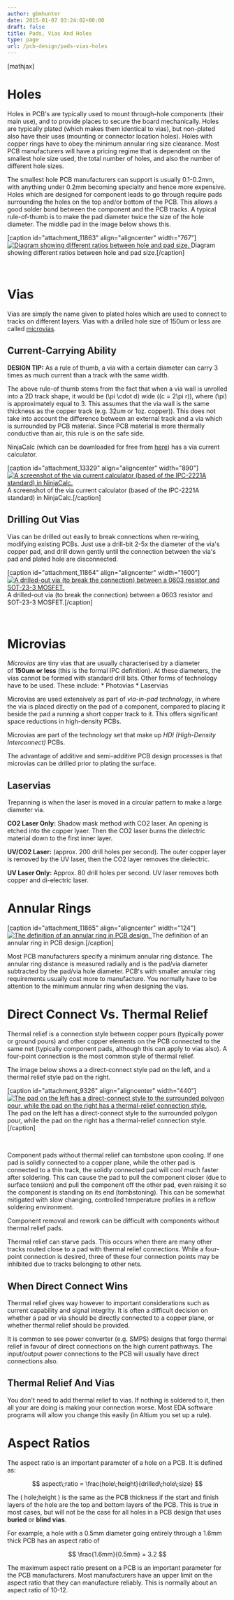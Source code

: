```yaml
---
author: gbmhunter
date: 2015-01-07 03:24:02+00:00
draft: false
title: Pads, Vias And Holes
type: page
url: /pcb-design/pads-vias-holes
---
```


[mathjax]

# Holes

Holes in PCB's are typically used to mount through-hole components (their main use), and to provide places to secure the board mechanically. Holes are typically plated (which makes them identical to vias), but non-plated also have their uses (mounting or connector location holes). Holes with copper rings have to obey the minimum annular ring size clearance. Most PCB manufacturers will have a pricing regime that is dependent on the smallest hole size used, the total number of holes, and also the number of different hole sizes.

The smallest hole PCB manufacturers can support is usually 0.1-0.2mm, with anything under 0.2mm becoming specialty and hence more expensive. Holes which are designed for component leads to go through require pads surrounding the holes on the top and/or bottom of the PCB. This allows a good solder bond between the component and the PCB tracks. A typical rule-of-thumb is to make the pad diameter twice the size of the hole diameter. The middle pad in the image below shows this.

[caption id="attachment_11863" align="aligncenter" width="767"][![Diagram showing different ratios between hole and pad size.](/images/2015/01/hole-size-versus-pad-size.png)
](/images/2015/01/hole-size-versus-pad-size.png) Diagram showing different ratios between hole and pad size.[/caption]

 

# Vias

Vias are simply the name given to plated holes which are used to connect to tracks on different layers. Vias with a drilled hole size of 150um or less are called [microvias](http://blog.mbedded.ninja/pcb-design/pads-vias-holes#microvias).

## Current-Carrying Ability

**DESIGN TIP:** As a rule of thumb, a via with a certain diameter can carry 3 times as much current than a track with the same width.

The above rule-of thumb stems from the fact that when a via wall is unrolled into a 2D track shape, it would be \(\pi \cdot d\) wide (\(c = 2\pi r\)), where \(\pi\) is approximately equal to 3. This assumes that the via wall is the same thickness as the copper track (e.g. 32um or 1oz. copper)). This does not take into account the difference between an external track and a via which is surrounded by PCB material. Since PCB material is more thermally conductive than air, this rule is on the safe side.

NinjaCalc (which can be downloaded for free from [here](http://mbedded-ninja.github.io/NinjaCalc/)) has a via current calculator.

[caption id="attachment_13329" align="aligncenter" width="890"][![A screenshot of the via current calculator (based of the IPC-2221A standard) in NinjaCalc.](/images/2015/01/ninja-calc-via-current-ipc-2221a-calculator-screenshot.png)
](/images/2015/01/ninja-calc-via-current-ipc-2221a-calculator-screenshot.png) A screenshot of the via current calculator (based of the IPC-2221A standard) in NinjaCalc.[/caption]

## Drilling Out Vias

Vias can be drilled out easily to break connections when re-wiring, modifying existing PCBs. Just use a drill-bit 2-5x the diameter of the via's copper pad, and drill down gently until the connection between the via's pad and plated hole are disconnected.

[caption id="attachment_11864" align="aligncenter" width="1600"][![A drilled-out via (to break the connection) between a 0603 resistor and SOT-23-3 MOSFET.](/images/2015/01/drilled-out-via-on-pcb-next-to-resistor.jpg)
](/images/2015/01/drilled-out-via-on-pcb-next-to-resistor.jpg) A drilled-out via (to break the connection) between a 0603 resistor and SOT-23-3 MOSFET.[/caption]

 

# Microvias

_Microvias_ are tiny vias that are usually characterised by a diameter of **150um or less** (this is the formal IPC definition). At these diameters, the vias cannot be formed with standard drill bits. Other forms of technology have to be used. These include:  * Photovias  * Laservias

Microvias are used extensively as part of _via-in-pad technology_, in where the via is placed directly on the pad of a component, compared to placing it beside the pad a running a short copper track to it. This offers significant space reductions in high-density PCBs.

Microvias are part of the technology set that make up _HDI (High-Density Interconnect)_ PCBs.

The advantage of additive and semi-additive PCB design processes is that microvias can be drilled prior to plating the surface.

## Laservias

Trepanning is when the laser is moved in a circular pattern to make a large diameter via.

**CO2 Laser Only:** Shadow mask method with CO2 laser. An opening is etched into the copper lyaer. Then the CO2 laser burns the dielectric material down to the first inner layer.

**UV/CO2 Laser:** (approx. 200 drill holes per second). The outer copper layer is removed by the UV laser, then the CO2 layer removes the dielectric.

**UV Laser Only:** Approx. 80 drill holes per second. UV laser removes both copper and di-electric laser.

# Annular Rings

[caption id="attachment_11865" align="aligncenter" width="124"][![The definition of an annular ring in PCB design.](/images/2015/01/minimum-annular-ring.gif)
](/images/2015/01/minimum-annular-ring.gif) The definition of an annular ring in PCB design.[/caption]

Most PCB manufacturers specify a minimum annular ring distance. The annular ring distance is measured radially and is the pad/via diameter subtracted by the pad/via hole diameter. PCB's with smaller annular ring requirements usually cost more to manufacture. You normally have to be attention to the minimum annular ring when designing the vias.

# Direct Connect Vs. Thermal Relief

Thermal relief is a connection style between copper pours (typically power or ground pours) and other copper elements on the PCB connected to the same net (typically component pads, although this can apply to vias also). A four-point connection is the most common style of thermal relief.

The image below shows a a direct-connect style pad on the left, and a thermal relief style pad on the right.

[caption id="attachment_9326" align="aligncenter" width="440"][![The pad on the left has a direct-connect style to the surrounded polygon pour, while the pad on the right has a thermal-relief connection style.](/images/2015/01/pads-with-direct-connect-and-thermal-relief.png)
](/images/2015/01/pads-with-direct-connect-and-thermal-relief.png) The pad on the left has a direct-connect style to the surrounded polygon pour, while the pad on the right has a thermal-relief connection style.[/caption]

 

Component pads without thermal relief can tombstone upon cooling. If one pad is solidly connected to a copper plane, while the other pad is connected to a thin track, the solidly connected pad will cool much faster after soldering. This can cause the pad to pull the component closer (due to surface tension) and pull the component off the other pad, even raising it so the component is standing on its end (tombstoning). This can be somewhat mitigated with slow changing, controlled temperature profiles in a reflow soldering environment.

Component removal and rework can be difficult with components without thermal relief pads.

Thermal relief can starve pads. This occurs when there are many other tracks routed close to a pad with thermal relief connections. While a four-point connection is desired, three of these four connection points may be inhibited due to tracks belonging to other nets.

## When Direct Connect Wins

Thermal relief gives way however to important considerations such as current capability and signal integrity. It is often a difficult decision on whether a pad or via should be directly connected to a copper plane, or whether thermal relief should be provided.

It is common to see power converter (e.g. SMPS) designs that forgo thermal relief in favour of direct connections on the high current pathways. The input/output power connections to the PCB will usually have direct connections also.

## Thermal Relief And Vias

You don't need to add thermal relief to vias. If nothing is soldered to it, then all your are doing is making your connection worse. Most EDA software programs will allow you change this easily (in Altium you set up a rule).

# Aspect Ratios

The aspect ratio is an important parameter of a hole on a PCB. It is defined as:

$$ aspect\;ratio = \frac{hole\;height}{drilled\;hole\;size} $$

The \( hole\;height \) is the same as the PCB thickness if the start and finish layers of the hole are the top and bottom layers of the PCB. This is true in most cases, but will not be the case for all holes in a PCB design that uses **buried** or **blind vias**.

For example, a hole with a 0.5mm diameter going entirely through a 1.6mm thick PCB has an aspect ratio of

$$ \frac{1.6mm}{0.5mm} = 3.2 $$

The maximum aspect ratio present on a PCB is an important parameter for the PCB manufacturers. Most manufacturers have an upper limit on the aspect ratio that they can manufacture reliably. This is normally about an aspect ratio of 10-12. 
